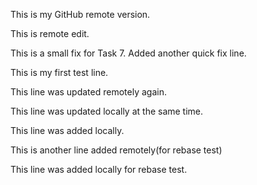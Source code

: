This is my GitHub remote version.



This is remote edit.

This is a small fix for Task 7.
Added another quick fix line.













This is my first test line.


This line was updated remotely again.

This line was updated locally at the same time.


This line was added locally.



This is another line added remotely(for rebase test)

This line was added locally for rebase test.

